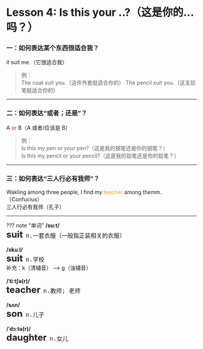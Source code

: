 # Lesson 4: Is this your ..?（这是你的...吗？）

### 一：如何表达某个东西很适合我？

it suit me.（它很适合我）<br>
> 例：<br>
> The coat suit you.（这件外套挺适合你的）
> The pencil suit you.（这支铅笔挺适合你的）


---
### 二：如何表达“或者；还是”？

A <font color=red>or</font> B（A 或者/应该是 B）<br>
> 例：<br>
> Is this my pen or your pen?（这是我的钢笔还是你的钢笔？）<br>
> Is this my pencil or your pencil?（这是我的铅笔还是你的铅笔？）<br>



---
### 三：如何表达“三人行必有我师”？

Wakling among three people, I find my <font color=orange>teacher</font> among themm.（Confucius）<br>
三人行必有我师（孔子）<br>


---
??? note "单词"
    **/su:t/**<br>
    <font size=5>**suit**</font>&nbsp;&nbsp;<font size=4>`n.一套衣服（一般指正装相关的衣服）`</font><br>
    <br>
    **/skuːl/**<br>
    <font size=5>**suit**</font>&nbsp;&nbsp;<font size=4>`n.学校`</font><br>
    补充：k（清辅音） --> g（浊辅音）<br>
    <br>
    **/ˈtiːtʃə(r)/**<br>
    <font size=5>**teacher**</font>&nbsp;&nbsp;<font size=4>`n.教师; 老师`</font><br>
    <br>
    **/sʌn/**<br>
    <font size=5>**son**</font>&nbsp;&nbsp;<font size=4>`n.儿子`</font><br>
    <br>
    **/ˈdɔːtə(r)/**<br>
    <font size=5>**daughter**</font>&nbsp;&nbsp;<font size=4>`n.女儿`</font><br>
    <br>










